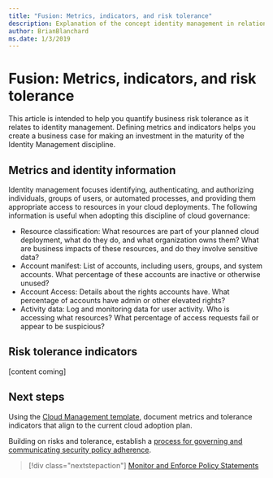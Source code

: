 ```yaml
---
title: "Fusion: Metrics, indicators, and risk tolerance"
description: Explanation of the concept identity management in relation to cloud governance
author: BrianBlanchard
ms.date: 1/3/2019
---
```


# Fusion: Metrics, indicators, and risk tolerance 

This article is intended to help you quantify business risk tolerance as it relates to identity management. Defining metrics and indicators helps you create a business case for making an investment in the maturity of the Identity Management discipline.

## Metrics and identity information

Identity management focuses identifying, authenticating, and authorizing individuals, groups of users, or automated processes, and providing them appropriate access to resources in your cloud deployments. The following information is useful when adopting this discipline of cloud governance:

* Resource classification: What resources are part of your planned cloud deployment, what do they do, and what organization owns them? What are business impacts of these resources, and do they involve sensitive data?
* Account manifest: List of accounts, including users, groups, and system accounts. What percentage of these accounts are inactive or otherwise unused?
* Account Access: Details about the rights accounts have. What percentage of accounts have admin or other elevated rights?
* Activity data: Log and monitoring data for user activity. Who is accessing what resources? What percentage of access requests fail or appear to be suspicious?

## Risk tolerance indicators

[content coming]

## Next steps

Using the [Cloud Management template](./template.md), document metrics and tolerance indicators that align to the current cloud adoption plan.

Building on risks and tolerance, establish a [process for governing and communicating security policy adherence](processes.md).

> [!div class="nextstepaction"]
> [Monitor and Enforce Policy Statements](./processes.md)
